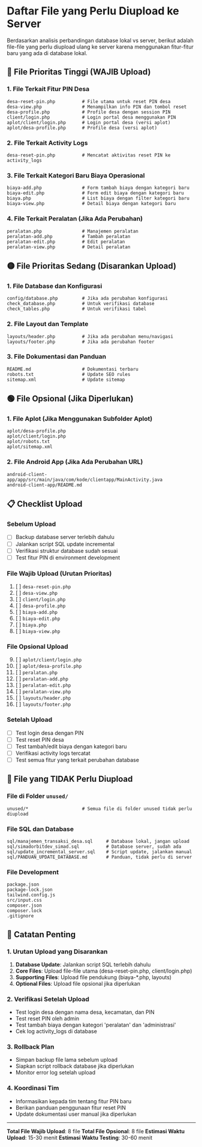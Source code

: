 # Daftar File yang Perlu Diupload ke Server

Berdasarkan analisis perbandingan database lokal vs server, berikut adalah file-file yang perlu diupload ulang ke server karena menggunakan fitur-fitur baru yang ada di database lokal.

## 🔴 File Prioritas Tinggi (WAJIB Upload)

### 1. File Terkait Fitur PIN Desa
```
desa-reset-pin.php          # File utama untuk reset PIN desa
desa-view.php               # Menampilkan info PIN dan tombol reset
desa-profile.php            # Profile desa dengan session PIN
client/login.php            # Login portal desa menggunakan PIN
aplot/client/login.php      # Login portal desa (versi aplot)
aplot/desa-profile.php      # Profile desa (versi aplot)
```

### 2. File Terkait Activity Logs
```
desa-reset-pin.php          # Mencatat aktivitas reset PIN ke activity_logs
```

### 3. File Terkait Kategori Baru Biaya Operasional
```
biaya-add.php               # Form tambah biaya dengan kategori baru
biaya-edit.php              # Form edit biaya dengan kategori baru
biaya.php                   # List biaya dengan filter kategori baru
biaya-view.php              # Detail biaya dengan kategori baru
```

### 4. File Terkait Peralatan (Jika Ada Perubahan)
```
peralatan.php               # Manajemen peralatan
peralatan-add.php           # Tambah peralatan
peralatan-edit.php          # Edit peralatan
peralatan-view.php          # Detail peralatan
```

## 🟡 File Prioritas Sedang (Disarankan Upload)

### 1. File Database dan Konfigurasi
```
config/database.php         # Jika ada perubahan konfigurasi
check_database.php          # Untuk verifikasi database
check_tables.php            # Untuk verifikasi tabel
```

### 2. File Layout dan Template
```
layouts/header.php          # Jika ada perubahan menu/navigasi
layouts/footer.php          # Jika ada perubahan footer
```

### 3. File Dokumentasi dan Panduan
```
README.md                   # Dokumentasi terbaru
robots.txt                  # Update SEO rules
sitemap.xml                 # Update sitemap
```

## 🟢 File Opsional (Jika Diperlukan)

### 1. File Aplot (Jika Menggunakan Subfolder Aplot)
```
aplot/desa-profile.php
aplot/client/login.php
aplot/robots.txt
aplot/sitemap.xml
```

### 2. File Android App (Jika Ada Perubahan URL)
```
android-client-app/app/src/main/java/com/kode/clientapp/MainActivity.java
android-client-app/README.md
```

## 📋 Checklist Upload

### Sebelum Upload
- [ ] Backup database server terlebih dahulu
- [ ] Jalankan script SQL update incremental
- [ ] Verifikasi struktur database sudah sesuai
- [ ] Test fitur PIN di environment development

### File Wajib Upload (Urutan Prioritas)
1. [ ] `desa-reset-pin.php`
2. [ ] `desa-view.php`
3. [ ] `client/login.php`
4. [ ] `desa-profile.php`
5. [ ] `biaya-add.php`
6. [ ] `biaya-edit.php`
7. [ ] `biaya.php`
8. [ ] `biaya-view.php`

### File Opsional Upload
9. [ ] `aplot/client/login.php`
10. [ ] `aplot/desa-profile.php`
11. [ ] `peralatan.php`
12. [ ] `peralatan-add.php`
13. [ ] `peralatan-edit.php`
14. [ ] `peralatan-view.php`
15. [ ] `layouts/header.php`
16. [ ] `layouts/footer.php`

### Setelah Upload
- [ ] Test login desa dengan PIN
- [ ] Test reset PIN desa
- [ ] Test tambah/edit biaya dengan kategori baru
- [ ] Verifikasi activity logs tercatat
- [ ] Test semua fitur yang terkait perubahan database

## 🚨 File yang TIDAK Perlu Diupload

### File di Folder `unused/`
```
unused/*                    # Semua file di folder unused tidak perlu diupload
```

### File SQL dan Database
```
sql/manajemen_transaksi_desa.sql     # Database lokal, jangan upload
sql/simadorbitdev_simad.sql          # Database server, sudah ada
sql/update_incremental_server.sql    # Script update, jalankan manual
sql/PANDUAN_UPDATE_DATABASE.md       # Panduan, tidak perlu di server
```

### File Development
```
package.json
package-lock.json
tailwind.config.js
src/input.css
composer.json
composer.lock
.gitignore
```

## 📝 Catatan Penting

### 1. Urutan Upload yang Disarankan
1. **Database Update**: Jalankan script SQL terlebih dahulu
2. **Core Files**: Upload file-file utama (desa-reset-pin.php, client/login.php)
3. **Supporting Files**: Upload file pendukung (biaya-*.php, layouts)
4. **Optional Files**: Upload file opsional jika diperlukan

### 2. Verifikasi Setelah Upload
- Test login desa dengan nama desa, kecamatan, dan PIN
- Test reset PIN oleh admin
- Test tambah biaya dengan kategori 'peralatan' dan 'administrasi'
- Cek log activity_logs di database

### 3. Rollback Plan
- Simpan backup file lama sebelum upload
- Siapkan script rollback database jika diperlukan
- Monitor error log setelah upload

### 4. Koordinasi Tim
- Informasikan kepada tim tentang fitur PIN baru
- Berikan panduan penggunaan fitur reset PIN
- Update dokumentasi user manual jika diperlukan

---

**Total File Wajib Upload**: 8 file
**Total File Opsional**: 8 file
**Estimasi Waktu Upload**: 15-30 menit
**Estimasi Waktu Testing**: 30-60 menit